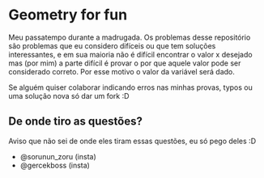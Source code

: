 # Geometry for fun

Meu passatempo durante a madrugada.
Os problemas desse repositório são problemas que eu considero difíceis ou que tem soluções interessantes, e em sua maioria não é difícil encontrar o valor x desejado mas (por mim) a parte difícil é provar o por que aquele valor pode ser considerado correto.
Por esse motivo o valor da variável será dado.

Se alguém quiser colaborar indicando erros nas minhas provas, typos ou uma solução nova só dar um fork :D

## De onde tiro as questões?

Aviso que não sei de onde eles tiram essas questões, eu só pego deles :D

* @sorunun_zoru (insta)
* @gercekboss (insta)
